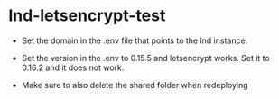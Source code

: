 # lnd-letsencrypt-test

- Set the domain in the .env file that points to the lnd instance. 

- Set the version in the .env to 0.15.5 and letsencrypt works. Set it to 0.16.2 and it does not work.

- Make sure to also delete the shared folder when redeploying
